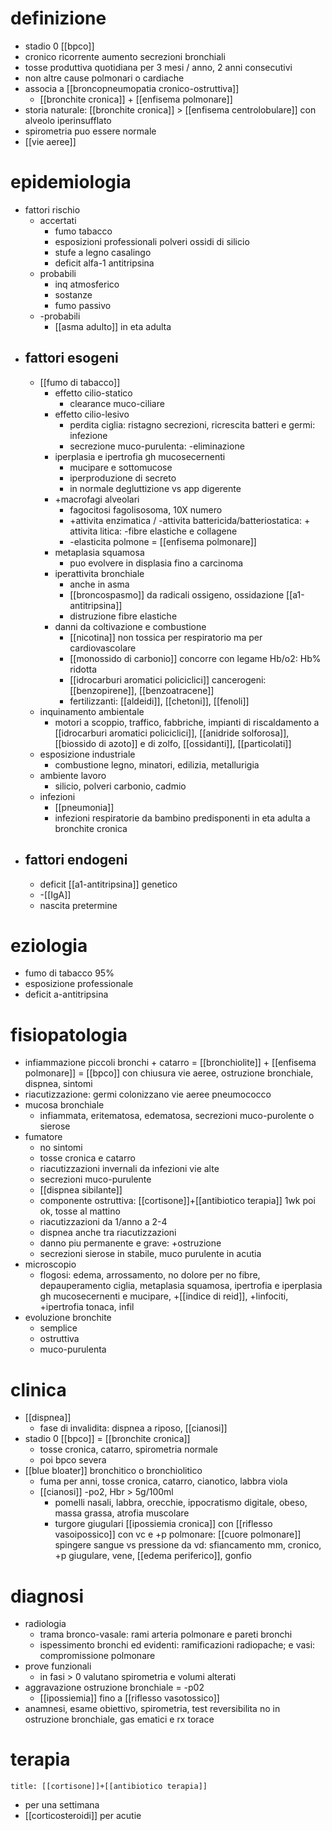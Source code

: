 # definizione
- stadio 0 [[bpco]]
- cronico ricorrente aumento secrezioni bronchiali
- tosse produttiva quotidiana per 3 mesi / anno, 2 anni consecutivi
- non altre cause polmonari o cardiache
- associa a [[broncopneumopatia cronico-ostruttiva]]
	- [[bronchite cronica]] + [[enfisema polmonare]]
- storia naturale: [[bronchite cronica]] > [[enfisema centrolobulare]] con alveolo iperinsufflato
- spirometria puo essere normale
- [[vie aeree]]

# epidemiologia
- fattori rischio
	- accertati
		- fumo tabacco
		- esposizioni professionali polveri ossidi di silicio
		- stufe a legno casalingo
		- deficit alfa-1 antitripsina
	- probabili
		- inq atmosferico
		- sostanze
		- fumo passivo
	- -probabili
		- [[asma adulto]] in eta adulta
- ## fattori esogeni
	- [[fumo di tabacco]]
		- effetto cilio-statico
			- clearance muco-ciliare
		- effetto cilio-lesivo
			- perdita ciglia: ristagno secrezioni, ricrescita batteri e germi: infezione
			- secrezione muco-purulenta: -eliminazione
		- iperplasia e ipertrofia gh mucosecernenti
			- mucipare e sottomucose
			- iperproduzione di secreto
			- in normale degluttizione vs app digerente
		- +macrofagi alveolari
			- fagocitosi fagolisosoma, 10X numero
			- +attivita enzimatica / -attivita battericida/batteriostatica: + attivita litica: -fibre elastiche e collagene
			- -elasticita polmone = [[enfisema polmonare]]
		- metaplasia squamosa
			- puo evolvere in displasia fino a carcinoma
		- iperattivita bronchiale
			- anche in asma
			- [[broncospasmo]] da radicali ossigeno, ossidazione [[a1-antitripsina]]
			- distruzione fibre elastiche
		- danni da coltivazione e combustione
			- [[nicotina]] non tossica per respiratorio ma per cardiovascolare
			- [[monossido di carbonio]] concorre con legame Hb/o2: Hb% ridotta
			- [[idrocarburi aromatici policiclici]] cancerogeni: [[benzopirene]], [[benzoatracene]]
			- fertilizzanti: [[aldeidi]], [[chetoni]], [[fenoli]]
	- inquinamento ambientale
		- motori a scoppio, traffico, fabbriche, impianti di riscaldamento a [[idrocarburi aromatici policiclici]], [[anidride solforosa]], [[biossido di azoto]] e di zolfo, [[ossidanti]], [[particolati]]
	- esposizione industriale
		- combustione legno, minatori, edilizia, metallurigia
	- ambiente lavoro
		- silicio, polveri carbonio, cadmio
	- infezioni
		- [[pneumonia]]
		- infezioni respiratorie da bambino predisponenti in eta adulta a bronchite cronica
- ## fattori endogeni
	- deficit [[a1-antitripsina]] genetico
	- -[[IgA]]
	- nascita pretermine

# eziologia
- fumo di tabacco 95%
- esposizione professionale
- deficit a-antitripsina

# fisiopatologia
- infiammazione piccoli bronchi + catarro = [[bronchiolite]] +  [[enfisema polmonare]] = [[bpco]] con chiusura vie aeree, ostruzione bronchiale, dispnea, sintomi
- riacutizzazione: germi colonizzano vie aeree pneumococco
- mucosa bronchiale
	- infiammata, eritematosa, edematosa, secrezioni muco-purolente o sierose
- fumatore
	- no sintomi
	- tosse cronica e catarro
	- riacutizzazioni invernali da infezioni vie alte
	- secrezioni muco-purulente
	- [[dispnea sibilante]]
	- componente ostruttiva: [[cortisone]]+[[antibiotico terapia]] 1wk poi ok, tosse al mattino
	- riacutizzazioni da 1/anno a 2-4
	- dispnea anche tra riacutizzazioni
	- danno piu permanente e grave: +ostruzione
	- secrezioni sierose in stabile, muco purulente in acutia
- microscopio
	- flogosi: edema, arrossamento, no dolore per no fibre, depauperamento ciglia, metaplasia squamosa, ipertrofia e iperplasia gh mucosecernenti e mucipare, +[[indice di reid]], +linfociti, +ipertrofia tonaca, infil
- evoluzione bronchite
	- semplice
	- ostruttiva
	- muco-purulenta

# clinica
- [[dispnea]]
	- fase di invalidita: dispnea a riposo, [[cianosi]]
- stadio 0 [[bpco]] = [[bronchite cronica]]
	- tosse cronica, catarro, spirometria normale
	- poi bpco severa
- [[blue bloater]] bronchitico o bronchiolitico
	- fuma per anni, tosse cronica, catarro, cianotico, labbra viola
	- [[cianosi]] -po2, Hbr > 5g/100ml
		- pomelli nasali, labbra, orecchie, ippocratismo digitale, obeso, massa grassa, atrofia muscolare
		- turgore giugulari [[ipossiemia cronica]] con [[riflesso vasoipossico]] con vc e +p polmonare: [[cuore polmonare]] spingere sangue vs pressione da vd: sfiancamento mm, cronico, +p giugulare, vene, [[edema periferico]], gonfio

# diagnosi
- radiologia
	- trama bronco-vasale: rami arteria polmonare e pareti bronchi
	- ispessimento bronchi ed evidenti: ramificazioni radiopache; e vasi: compromissione polmonare
- prove funzionali
	- in fasi > 0 valutano spirometria e volumi alterati
- aggravazione ostruzione bronchiale = -p02
	- [[ipossiemia]] fino a [[riflesso vasotossico]]
- anamnesi, esame obiettivo, spirometria, test reversibilita no in ostruzione bronchiale, gas ematici e rx torace

# terapia
```ad-terapia
title: [[cortisone]]+[[antibiotico terapia]]
```
- per una settimana
- [[corticosteroidi]] per acutie